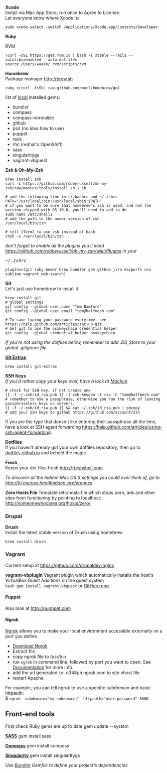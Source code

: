 **Xcode**  
Install via Mac App Store, run once to Agree to License.  
Let everyone know where Xcode is:

    sudo xcode-select -switch /Applications/Xcode.app/Contents/Developer

**Ruby**

RVM

    \curl -sSL https://get.rvm.io | bash -s stable --rails --autolibs=enabled --auto-dotfiles
    source /Users/waako/.rvm/scripts/rvm


**Homebrew**  
Package manager http://brew.sh

    ruby <(curl -fsSkL raw.github.com/mxcl/homebrew/go)

list of [local](gems.md) installed gems:  
* bundler
* compass
* compass-normalize
* github
* psd (no idea how to use)
* puppet
* rack
* rhc (redhat's OpenShift)
* sass
* singularitygs
* vagrant-vbguest


**Zsh &amp; Oh-My-Zsh**

    brew install zsh
    curl -L https://github.com/robbyrussell/oh-my-zsh/raw/master/tools/install.sh | sh

    # add the following line in ~/.bashrc and ~/.zshrc
    PATH="/usr/local/bin:/usr/local/sbin:$PATH"
    # if you want to be sure that homebrew's zsh is used, and not the version shipped with OS 10.8, you'll need to add to do
    sudo nano /etc/shells
    # add the path to the newer version of zsh
    /usr/local/bin/zsh

    # tell iTerm2 to use zsh instead of bash
    chsh -s /usr/local/bin/zsh

*don't forget to enable all the plugins you'll need https://github.com/robbyrussell/oh-my-zsh/wiki/Plugins in your <pre>~/.zshrc</pre>*

    plugins=(git ruby bower brew bundler gem github jira macports osx sublime vagrant web-search)

**Git**  
Let's just use homebrew to install it.

    brew install git
    # global settings
    git config --global user.name "Tom Bamford"
    git config --global user.email "tom@halfmesh.com"
    
    # To save typing your password everytime, see https://help.github.com/articles/set-up-git
    # Set git to use the osxkeychain credential helper
    git config --global credential.helper osxkeychain

*If you're not using the dotfiles below, remember to add .DS_Store to your global .gitignore file.*

[**Git Extras**](https://github.com/visionmedia/git-extras)

    brew install git-extras

**SSH Keys**  
*If you'd rather copy your keys over, have a look at [Mackup](https://github.com/lra/mackup)*
    
    # check for SSH key, if not create one
    [[ -f ~/.ssh/id_rsa.pub ]] || ssh-keygen -t rsa -C "tom@halfmesh.com"
    # remember to use a passphrase, otherwise you run the risk of leaving passphraseless keys on servers.
    [[ -f ~/.ssh/id_rsa.pub ]] && cat ~/.ssh/id_rsa.pub | pbcopy
    # add your SSH keys to github https://github.com/account/ssh
    
If you are the type that doesn't like entering their passphrase all the time, have a look at SSH agent forwarding https://help.github.com/articles/using-ssh-agent-forwarding.


**Dotfiles**  
If you haven't already got your own dotfiles repository, then go to [dotfiles.github.io](http://dotfiles.github.io) and behold the magic

**Fresh**  
Keeps your dot files fresh http://freshshell.com

*To discover all the hidden Mac OS X settings you could ever think of, go to http://lri.me/osx.html#hidden-preferences*

**Zero Hosts File**
Template /etc/hosts file which stops porn, ads and other sites from functioning by pointing to localhost: http://someonewhocares.org/hosts/zero/

### Drupal

**Drush**  
Install the latest stable version of Drush using homebrew

    brew install drush


### Vagrant

Current setup at https://github.com/drupaldev-nginx  

**vagrant-vbplugin** Vagrant plugin which automatically installs the host's VirtualBox Guest Additions on the guest system  
````bash gem install vagrant-vbguest```` or [GitHub repo](https://github.com/dotless-de/vagrant-vbguest)

#### Puppet
Also look at http://puphpet.com

#### Ngrok

[Ngrok](https://ngrok.com/) allows you to make your local environment accessible externally on a port you define

* [Download Ngrok](https://ngrok.com/download)
* Extract file
* copy ngrok file to /usr/bin
* run ``ngrok`` in command line, followed by port you want to open. See [Documentation](https://ngrok.com/usage) for more info.
* add the url generated i.e. n348gh.ngrok.com to site vhost file
* restart Apache.

For example, you can tell ngrok to use a specific subdomain and basic httpauth:  
$ ``ngrok -subdomain="my-subdomain" -httpauth="user:password" 8080``

## Front-end tools

First check Ruby gems are up to date
    gem update --system

[**SASS**](http://sass-lang.com/)
    gem install sass

[**Compass**](http://compass-style.org/install/)
    gem install compass

[**Singularity**](http://singularity.gs/)
    gem install singularitygs

*Use [Bundler](http://bundler.io/) Gemfile to define your project's dependencies*

